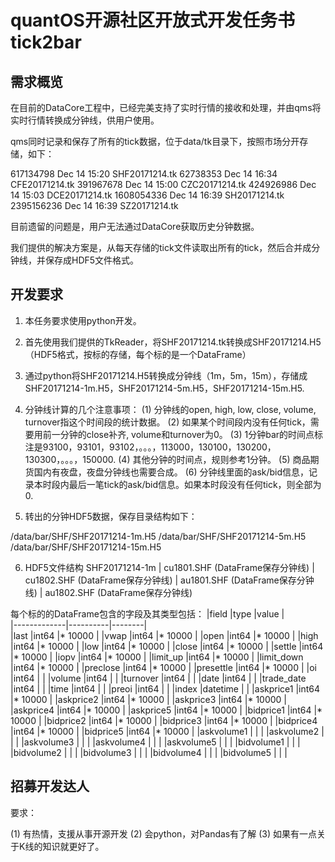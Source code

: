 
# quantOS开源社区开放式开发任务书 tick2bar

## 需求概览

在目前的DataCore工程中，已经完美支持了实时行情的接收和处理，并由qms将实时行情转换成分钟线，供用户使用。

qms同时记录和保存了所有的tick数据，位于data/tk目录下，按照市场分开存储，如下：

 617134798 Dec 14 15:20 SHF20171214.tk
  62738353 Dec 14 16:34 CFE20171214.tk
 391967678 Dec 14 15:00 CZC20171214.tk
 424926986 Dec 14 15:03 DCE20171214.tk
1608054336 Dec 14 16:39 SH20171214.tk
2395156236 Dec 14 16:39 SZ20171214.tk

目前遗留的问题是，用户无法通过DataCore获取历史分钟数据。

我们提供的解决方案是，从每天存储的tick文件读取出所有的tick，然后合并成分钟线，并保存成HDF5文件格式。

## 开发要求

1. 本任务要求使用python开发。

2. 首先使用我们提供的TkReader，将SHF20171214.tk转换成SHF20171214.H5（HDF5格式，按标的存储，每个标的是一个DataFrame）

3. 通过python将SHF20171214.H5转换成分钟线（1m，5m，15m），存储成SHF20171214-1m.H5，SHF20171214-5m.H5，SHF20171214-15m.H5.

4. 分钟线计算的几个注意事项：
(1) 分钟线的open, high, low, close, volume, turnover指这个时间段的统计数据。
(2) 如果某个时间段内没有任何tick，需要用前一分钟的close补齐, volume和turnover为0。
(3) 1分钟bar的时间点标注是93100，93101，93102，。。。，113000，130100，130200，130300，。。。，150000.
(4) 其他分钟的时间点，规则参考1分钟。
(5) 商品期货国内有夜盘，夜盘分钟线也需要合成。
(6) 分钟线里面的ask/bid信息，记录本时段内最后一笔tick的ask/bid信息。如果本时段没有任何tick，则全部为0.

5. 转出的分钟HDF5数据，保存目录结构如下：

/data/bar/SHF/SHF20171214-1m.H5
/data/bar/SHF/SHF20171214-5m.H5
/data/bar/SHF/SHF20171214-15m.H5

6. HDF5文件结构
SHF20171214-1m
	| cu1801.SHF (DataFrame保存分钟线)
	| cu1802.SHF (DataFrame保存分钟线)
	| au1801.SHF (DataFrame保存分钟线)
	| au1802.SHF (DataFrame保存分钟线)

每个标的的DataFrame包含的字段及其类型包括：
|field        |type      |value   |   
|-------------|----------|--------|   
|last         |int64     |* 10000 |
|vwap         |int64     |* 10000 |
|open         |int64     |* 10000 |
|high         |int64     |* 10000 |
|low          |int64     |* 10000 |
|close        |int64     |* 10000 |
|settle       |int64     |* 10000 |
|iopv         |int64     |* 10000 |
|limit_up     |int64     |* 10000 |
|limit_down   |int64     |* 10000 |
|preclose     |int64     |* 10000 |
|presettle    |int64     |* 10000 |
|oi           |int64     |        |
|volume       |int64     |        |
|turnover     |int64     |        |
|date         |int64     |        |
|trade_date   |int64     |        |
|time         |int64     |        |
|preoi        |int64     |        |
|index     	  |datetime  |        |
|askprice1    |int64     |* 10000 |
|askprice2    |int64     |* 10000 |
|askprice3    |int64     |* 10000 |
|askprice4    |int64     |* 10000 |
|askprice5    |int64     |* 10000 |
|bidprice1    |int64     |* 10000 |
|bidprice2    |int64     |* 10000 |
|bidprice3    |int64     |* 10000 |
|bidprice4    |int64     |* 10000 |
|bidprice5    |int64     |* 10000 |
|askvolume1   |          |        |
|askvolume2   |          |        |
|askvolume3   |          |        |
|askvolume4   |          |        |
|askvolume5   |          |        |
|bidvolume1   |          |        |
|bidvolume2   |          |        |
|bidvolume3   |          |        |
|bidvolume4   |          |        |
|bidvolume5   |          |        |


## 招募开发达人

要求：

(1) 有热情，支援从事开源开发
(2) 会python，对Pandas有了解
(3) 如果有一点关于K线的知识就更好了。



